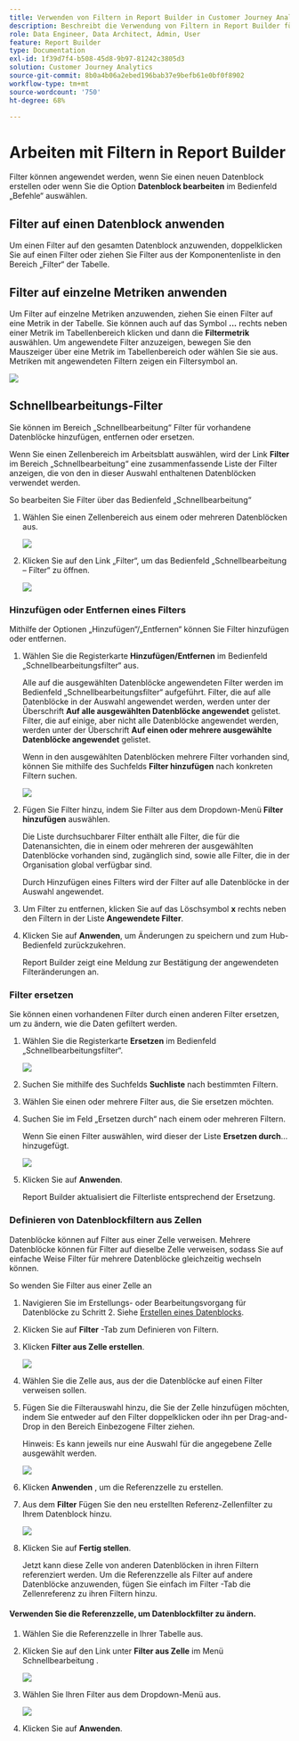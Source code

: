 ```yaml
---
title: Verwenden von Filtern in Report Builder in Customer Journey Analytics
description: Beschreibt die Verwendung von Filtern in Report Builder für Customer Journey Analytics
role: Data Engineer, Data Architect, Admin, User
feature: Report Builder
type: Documentation
exl-id: 1f39d7f4-b508-45d8-9b97-81242c3805d3
solution: Customer Journey Analytics
source-git-commit: 8b0a4b06a2ebed196bab37e9befb61e0bf0f8902
workflow-type: tm+mt
source-wordcount: '750'
ht-degree: 68%

---
```


# Arbeiten mit Filtern in Report Builder

Filter können angewendet werden, wenn Sie einen neuen Datenblock erstellen oder wenn Sie die Option **Datenblock bearbeiten** im Bedienfeld „Befehle“ auswählen.

## Filter auf einen Datenblock anwenden

Um einen Filter auf den gesamten Datenblock anzuwenden, doppelklicken Sie auf einen Filter oder ziehen Sie Filter aus der Komponentenliste in den Bereich „Filter“ der Tabelle.

## Filter auf einzelne Metriken anwenden

Um Filter auf einzelne Metriken anzuwenden, ziehen Sie einen Filter auf eine Metrik in der Tabelle. Sie können auch auf das Symbol **...** rechts neben einer Metrik im Tabellenbereich klicken und dann die **Filtermetrik** auswählen. Um angewendete Filter anzuzeigen, bewegen Sie den Mauszeiger über eine Metrik im Tabellenbereich oder wählen Sie sie aus. Metriken mit angewendeten Filtern zeigen ein Filtersymbol an.

<!-- ![](./assets/image24.png) -->

![](./assets/filter_by.png)

## Schnellbearbeitungs-Filter

Sie können im Bereich „Schnellbearbeitung“ Filter für vorhandene Datenblöcke hinzufügen, entfernen oder ersetzen.

Wenn Sie einen Zellenbereich im Arbeitsblatt auswählen, wird der Link **Filter** im Bereich „Schnellbearbeitung“ eine zusammenfassende Liste der Filter anzeigen, die von den in dieser Auswahl enthaltenen Datenblöcken verwendet werden.

So bearbeiten Sie Filter über das Bedienfeld „Schnellbearbeitung“

1. Wählen Sie einen Zellenbereich aus einem oder mehreren Datenblöcken aus.

   ![](./assets/select_multiple_dbs.png)

1. Klicken Sie auf den Link „Filter“, um das Bedienfeld „Schnellbearbeitung – Filter“ zu öffnen.

   ![](./assets/quick_edit_filters.png)

### Hinzufügen oder Entfernen eines Filters

Mithilfe der Optionen „Hinzufügen“/„Entfernen“ können Sie Filter hinzufügen oder entfernen.

1. Wählen Sie die Registerkarte **Hinzufügen/Entfernen** im Bedienfeld „Schnellbearbeitungsfilter“ aus.

   Alle auf die ausgewählten Datenblöcke angewendeten Filter werden im Bedienfeld „Schnellbearbeitungsfilter“ aufgeführt. Filter, die auf alle Datenblöcke in der Auswahl angewendet werden, werden unter der Überschrift **Auf alle ausgewählten Datenblöcke angewendet** gelistet. Filter, die auf einige, aber nicht alle Datenblöcke angewendet werden, werden unter der Überschrift **Auf einen oder mehrere ausgewählte Datenblöcke angewendet** gelistet.

   Wenn in den ausgewählten Datenblöcken mehrere Filter vorhanden sind, können Sie mithilfe des Suchfelds **Filter hinzufügen** nach konkreten Filtern suchen.

   ![](./assets/add_filter.png)

1. Fügen Sie Filter hinzu, indem Sie Filter aus dem Dropdown-Menü **Filter hinzufügen** auswählen.

   Die Liste durchsuchbarer Filter enthält alle Filter, die für die Datenansichten, die in einem oder mehreren der ausgewählten Datenblöcke vorhanden sind, zugänglich sind, sowie alle Filter, die in der Organisation global verfügbar sind.

   Durch Hinzufügen eines Filters wird der Filter auf alle Datenblöcke in der Auswahl angewendet.

1. Um Filter zu entfernen, klicken Sie auf das Löschsymbol **x** rechts neben den Filtern in der Liste **Angewendete Filter**.

1. Klicken Sie auf **Anwenden**, um Änderungen zu speichern und zum Hub-Bedienfeld zurückzukehren.

   Report Builder zeigt eine Meldung zur Bestätigung der angewendeten Filteränderungen an.

### Filter ersetzen

Sie können einen vorhandenen Filter durch einen anderen Filter ersetzen, um zu ändern, wie die Daten gefiltert werden.

1. Wählen Sie die Registerkarte **Ersetzen** im Bedienfeld „Schnellbearbeitungsfilter“.

   ![](./assets/replace_filter.png)

1. Suchen Sie mithilfe des Suchfelds **Suchliste** nach bestimmten Filtern.

1. Wählen Sie einen oder mehrere Filter aus, die Sie ersetzen möchten.

1. Suchen Sie im Feld „Ersetzen durch“ nach einem oder mehreren Filtern.

   Wenn Sie einen Filter auswählen, wird dieser der Liste **Ersetzen durch**... hinzugefügt.

   ![](./assets/replace_screen_new.png)

1. Klicken Sie auf **Anwenden**.

   Report Builder aktualisiert die Filterliste entsprechend der Ersetzung.

### Definieren von Datenblockfiltern aus Zellen

Datenblöcke können auf Filter aus einer Zelle verweisen. Mehrere Datenblöcke können für Filter auf dieselbe Zelle verweisen, sodass Sie auf einfache Weise Filter für mehrere Datenblöcke gleichzeitig wechseln können.

So wenden Sie Filter aus einer Zelle an

1. Navigieren Sie im Erstellungs- oder Bearbeitungsvorgang für Datenblöcke zu Schritt 2. Siehe [Erstellen eines Datenblocks](./create-a-data-block.md).
1. Klicken Sie auf **Filter** -Tab zum Definieren von Filtern.
1. Klicken **Filter aus Zelle erstellen**.

   ![](./assets/create-filter-from-cell.png)

1. Wählen Sie die Zelle aus, aus der die Datenblöcke auf einen Filter verweisen sollen.

1. Fügen Sie die Filterauswahl hinzu, die Sie der Zelle hinzufügen möchten, indem Sie entweder auf den Filter doppelklicken oder ihn per Drag-and-Drop in den Bereich Einbezogene Filter ziehen.

   Hinweis: Es kann jeweils nur eine Auswahl für die angegebene Zelle ausgewählt werden.

   ![](./assets/select-filters.png)

1. Klicken **Anwenden** , um die Referenzzelle zu erstellen.

1. Aus dem **Filter** Fügen Sie den neu erstellten Referenz-Zellenfilter zu Ihrem Datenblock hinzu.

   ![](./assets/reference-cell-filter.png)

1. Klicken Sie auf **Fertig stellen**.

   Jetzt kann diese Zelle von anderen Datenblöcken in ihren Filtern referenziert werden. Um die Referenzzelle als Filter auf andere Datenblöcke anzuwenden, fügen Sie einfach im Filter -Tab die Zellenreferenz zu ihren Filtern hinzu.

#### Verwenden Sie die Referenzzelle, um Datenblockfilter zu ändern.

1. Wählen Sie die Referenzzelle in Ihrer Tabelle aus.

1. Klicken Sie auf den Link unter **Filter aus Zelle** im Menü Schnellbearbeitung .

   ![](./assets/filters-from-cell-link.png)

1. Wählen Sie Ihren Filter aus dem Dropdown-Menü aus.

   ![](./assets/filter-drop-down.png)

1. Klicken Sie auf **Anwenden**.